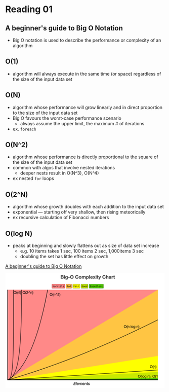 # Reading 01

## A beginner's guide to Big O Notation

- Big O notation is used to describe the performance or complexity of an algorithm

## O(1)

- algorithm will always execute in the same time (or space) regardless of the size of the input data set

## O(N)

- algorithm whose performance will grow linearly and in direct proportion to the size of the input data set
- Big O favours the worst-case performance scenario
  - always assume the upper limit, the maximum # of iterations
- ex. `foreach`

## O(N^2)

- algorithm whose performance is directly proportional to the square of the size of the input data set
- common with algos that involve nested iterations
  - deeper nests result in O(N^3), O(N^4)
- ex nested `for` loops

## O(2^N)

- algorithm whose growth doubles with each addition to the input data set
- exponential — starting off very shallow, then rising meteorically
- ex recursive calculation of Fibonacci numbers

## O(log N)

- peaks at beginning and slowly flattens out as size of data set increase
  - e.g. 10 items takes 1 sec, 100 items 2 sec, 1,000items 3 sec
  - doubling the set has little effect on growth

[A beginner's guide to Big O Notation](https://rob-bell.net/2009/06/a-beginners-guide-to-big-o-notation)

![](big-o.png)
